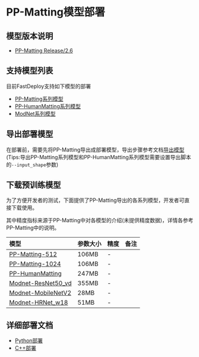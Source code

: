 # PP-Matting模型部署

## 模型版本说明

- [PP-Matting Release/2.6](https://github.com/PaddlePaddle/PaddleSeg/tree/release/2.6/Matting)

## 支持模型列表

目前FastDeploy支持如下模型的部署

- [PP-Matting系列模型](https://github.com/PaddlePaddle/PaddleSeg/tree/release/2.6/Matting)
- [PP-HumanMatting系列模型](https://github.com/PaddlePaddle/PaddleSeg/tree/release/2.6/Matting)
- [ModNet系列模型](https://github.com/PaddlePaddle/PaddleSeg/tree/release/2.6/Matting)


## 导出部署模型

在部署前，需要先将PP-Matting导出成部署模型，导出步骤参考文档[导出模型](https://github.com/PaddlePaddle/PaddleSeg/tree/release/2.6/Matting)(Tips:导出PP-Matting系列模型和PP-HumanMatting系列模型需要设置导出脚本的`--input_shape`参数)


## 下载预训练模型

为了方便开发者的测试，下面提供了PP-Matting导出的各系列模型，开发者可直接下载使用。

其中精度指标来源于PP-Matting中对各模型的介绍(未提供精度数据)，详情各参考PP-Matting中的说明。


| 模型                                                               | 参数大小    | 精度    | 备注 |
|:---------------------------------------------------------------- |:----- |:----- | :------ |
| [PP-Matting-512](https://bj.bcebos.com/paddlehub/fastdeploy/PP-Matting-512.tgz) | 106MB | - |
| [PP-Matting-1024](https://bj.bcebos.com/paddlehub/fastdeploy/PP-Matting-1024.tgz) | 106MB | - |
| [PP-HumanMatting](https://bj.bcebos.com/paddlehub/fastdeploy/PPHumanMatting.tgz) | 247MB | - |
| [Modnet-ResNet50_vd](https://bj.bcebos.com/paddlehub/fastdeploy/PPModnet_ResNet50_vd.tgz) | 355MB | - |
| [Modnet-MobileNetV2](https://bj.bcebos.com/paddlehub/fastdeploy/PPModnet_MobileNetV2.tgz) | 28MB | - |
| [Modnet-HRNet_w18](https://bj.bcebos.com/paddlehub/fastdeploy/PPModnet_HRNet_w18.tgz) | 51MB | - |



## 详细部署文档

- [Python部署](python)
- [C++部署](cpp)
